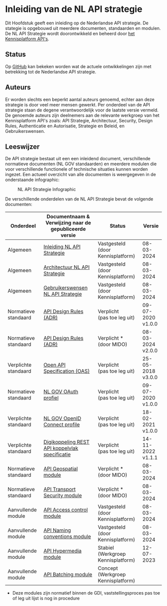 # Inleiding van de NL API strategie

Dit Hoofdstuk geeft een inleiding op de Nederlandse API strategie. De stategie is opgebouwd uit meerdere documenten, standaarden en modulen. De NL API Strategie wordt doorontwikkeld en beheerd door [het Kennisplatform API's](https://www.geonovum.nl/themas/kennisplatform-apis).

## Status

Op [GitHub](https://github.com/geonovum/KP-APIs/issues) kan bekeken worden wat de actuele ontwikkelingen zijn met betrekking tot de Nederlandse API strategie.

## Auteurs

Er worden slechts een beperkt aantal auteurs genoemd, echter aan deze strategie is door veel meer mensen gewerkt. Per onderdeel van de API strategie staan de degene verantwoordelijk voor de laatste versie vermeld.
De genoemde auteurs zijn deelnemers aan de relevante werkgroep van het Kennisplatform API's zoals: API Strategie, Architectuur, Security, Design Rules, Authenticatie en Autorisatie, Strategie en Beleid, en Gebruikerswensen.

## Leeswijzer

De API strategie bestaat uit een een inleidend document, verschillende normatieve documenten (NL GOV standaarden) en meerdere modulen die voor verschillende functionele of technische situaties kunnen worden ingezet. Een actueel overzicht van alle documenten is weergegeven in de onderstaande infographic:

<figure>
  <object data="https://geonovum.github.io/KP-APIs/media/API_infographic.svg" type="image/svg+xml" id="infographic"></object>
  <figcaption>NL API Strategie Infographic</figcaption>
</figure>

De verschillende onderdelen van de NL API Strategie bevat de volgende documenten:

| Onderdeel            | Documentnaam & </br> Verwijzing naar de gepubliceerde versie                                               | Status                                   | Versie                  |
| -------------------- | ---------------------------------------------------------------------------------------------------------- | ---------------------------------------- | ----------------------- |
| Algemeen             | [Inleiding NL API Strategie](https://docs.geostandaarden.nl/api/API-Strategie/)                            | Vastgesteld </br> (door Kennisplatform)  | 08-03-2024              |
| Algemeen             | [Architectuur NL API Strategie](https://docs.geostandaarden.nl/api/API-Strategie-architectuur/)            | Vastgesteld </br> (door Kennisplatform)  | 08-03-2024              |
| Algemeen             | [Gebruikerswensen NL API Strategie](https://docs.geostandaarden.nl/api/API-Strategie-gebruikerswensen/)    | Vastgesteld </br> (door Kennisplatform)  | 08-03-2024              |
| Normatieve standaard | [API Design Rules (ADR)](https://gitdocumentatie.logius.nl/publicatie/api/adr/)                            | Verplicht </br> (pas toe leg uit)        | 09-07-2020 </br> v1.0.0 |
| Normatieve standaard | [API Design Rules (ADR)](https://gitdocumentatie.logius.nl/publicatie/api/adr/)                            | Verplicht \* </br> (door MIDO)           | 08-03-2024 </br> v2.0.0 |
| Verplichte standaard | [Open API Specification (OAS)](https://forumstandaardisatie.nl/open-standaarden/openapi-specification)     | Verplicht </br> (pas toe leg uit)        | 25-05-2018 </br> v3.0.0 |
| Normatieve standaard | [NL GOV OAuth profiel](https://gitdocumentatie.logius.nl/publicatie/api/oauth/)                            | Verplicht </br> (pas toe leg uit)        | 09-07-2020 </br> v1.0.0 |
| Verplichte standaard | [NL GOV OpenID Connect profile](https://logius.gitlab.io/oidc/)                                            | Verplicht </br> (pas toe leg uit)        | 18-02-2021 </br> v1.0.0 |
| Verplichte standaard | [Digikoppeling REST API koppelvlak specificatie](https://gitdocumentatie.logius.nl/publicatie/dk/restapi/) | Verplicht </br> (pas toe leg uit)        | 14-11-2022 </br> v1.1.1 |
| Normatieve standaard | [API Geospatial module](https://docs.geostandaarden.nl/api/API-Strategie-mod-geo/)                         | Verplicht \* </br> (door MIDO)           | 08-03-2024              |
| Normatieve standaard | [API Transport Security module](https://docs.geostandaarden.nl/api/API-Strategie-mod-transport-security/)  | Verplicht \* </br> (door MIDO)           | 08-03-2024              |
| Aanvullende module   | [API Access control module](https://docs.geostandaarden.nl/api/API-Strategie-mod-access-control/)          | Vastgesteld </br> (door Kennisplatform)  | 08-03-2024              |
| Aanvullende module   | [API Naming conventions module](https://docs.geostandaarden.nl/api/API-Strategie-mod-naming-conventions/)  | Vastgesteld </br> (door Kennisplatform)  | 08-03-2024              |
| Aanvullende module   | [API Hypermedia module](https://docs.geostandaarden.nl/api/API-Strategie-mod-hypermedia/)                  | Stabiel </br> (Werkgroep Kennisplatform) | 12-07-2023              |
| Aanvullende module   | [API Batching module](https://geonovum.github.io/KP-APIs/API-strategie-modules/batching/)                  | Concept </br> (Werkgroep Kennisplatform) |                         |

- Deze modules zijn normatief binnen de GDI, vaststellingsproces pas toe of leg uit lijst is nog in procedure
